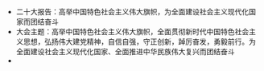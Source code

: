 - 二十大报告：高举中国特色社会主义伟大旗帜，为全面建设社会主义现代化国家而团结奋斗
- 大会主题：高举中国特色社会主义伟大旗帜，全面贯彻新时代中国特色社会主义思想，弘扬伟大建党精神，自信自强，守正创新，踔厉奋发，勇毅前行。为全面建设社会主义现代化国家、全面推进中华民族伟大复兴而团结奋斗
-